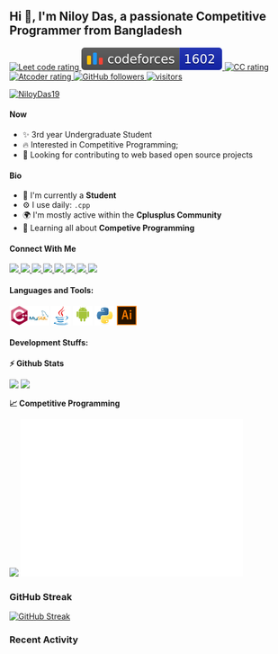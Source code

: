 ## Hi 👋, I'm Niloy Das, a passionate Competitive Programmer from Bangladesh

<p align="left">
  <a href="https://leetcode.com/Niloy_Das_19/">
    <img src="https://cp-logo.vercel.app/leetcode/Niloy_Das_19" alt="Leet code rating" />
  </a>
  <a href="https://codeforces.com/profile/Niloy_Das_19">
    <img src="https://raw.githubusercontent.com/NiloyDas19/cf-stats/main/output/max_rating.svg" alt="CF rating" />
  </a>
  <a href="https://www.codechef.com/users/niloy01">
    <img src="https://img.shields.io/badge/CodeChef-2141-yellow" alt="CC rating" />
  </a>
  <a href="https://atcoder.jp/users/Niloy_Das_19">
    <img src="https://cp-logo.vercel.app/atcoder/Niloy_Das_19" alt="Atcoder rating" />
  </a>
  <a href="https://github.com/NiloyDas19?tab=followers">
    <img alt="GitHub followers" src="https://img.shields.io/github/followers/NiloyDas19?color=green&logo=github">
  </a>
  <a href="https://github.com/NiloyDas19">
    <img src="https://komarev.com/ghpvc/?username=NiloyDas19" alt="visitors" />
  </a>
 <p align="left"> <a href="https://github.com/ryo-ma/github-profile-trophy"><img src="https://github-profile-trophy.vercel.app/?username=NiloyDas19" theme="dark" alt="NiloyDas19" /></a> </p>

#### Now

- ✨ 3rd year Undergraduate Student
- :fire: Interested in Competitive Programming;
- :calendar: Looking for contributing to web based open source projects 

#### Bio

- 🏢 I'm currently a **Student**
- ⚙️ I use daily: `.cpp`
- 🌍 I'm mostly active within the **Cplusplus Community**
- 🌱 Learning all about **Competive Programming**

#### Connect With Me
<p left="center">
<a href="https://www.linkedin.com/in//">
  <img src="https://img.shields.io/badge/linkedin-%230077B5.svg?&style=for-the-badge&logo=linkedin&logoColor=white" height=25>
</a> 
<a href="https://www.facebook.com/NiloyDas19/">
  <img src="https://img.shields.io/badge/Facebook-1877F2?style=for-the-badge&logo=facebook&logoColor=white" height=25>
</a>
 <a href="https://codeforces.com/profile/Niloy_Das_19">
  <img src="https://img.shields.io/badge/Codeforces-12100E?style=for-the-badge&logo=codeforces&logoColor=white" height=25>
</a>
  <a href="https://www.leetcode.com/Niloy_Das_19">
  <img src="https://img.shields.io/badge/LeeCode-12100E?style=for-the-badge&logo=leetcode&logoColor=white" height=25>
</a>
  <a href="https://www.codechef.com/users/niloy01">
  <img src="https://img.shields.io/badge/Codechef-12100E?style=for-the-badge&logo=codechef&logoColor=white" height=25>
</a>
</a>
  <a href="https://atcoder.jp/users/Niloy_Das_19">
  <img src="https://img.shields.io/badge/atcoder-12100E?style=for-the-badge&logo=atcoder&logoColor=white" height=25>
</a>
<a href="https://www.hackerrank.com/Niloy_Das_19">
  <img src="https://img.shields.io/badge/HackerRank-12100E?style=for-the-badge&logo=hackerrank&logoColor=white" height=25>
</a>
<a href="https://www.hackerearth.com/@Niloy_Das_19">
  <img src="https://img.shields.io/badge/HackerEarth-12100E?style=for-the-badge&logo=hackerearth&logoColor=white" height=25>
</a>
</p>

#### Languages and Tools:

<img height="35" src="img/cpp.svg" alt="cpp"><img height="35" src="img/mysql.svg" alt="sql"> <img height="35" src="img/java.svg" alt="java"> <img height="35" src="img/as.svg" alt="as"> <img height="35" src="img/py.svg" alt="py"> <img height="35" src="img/ai.svg" alt="ai">
#### Development Stuffs:

<b>⚡ Github Stats</b>

<p float="left">
<img height="180em" src="https://github-readme-stats.vercel.app/api?username=NiloyDas19&show_icons=true&hide_border=true&&count_private=true&include_all_commits=true" /> 
<img height="180em" src="https://github-readme-stats.vercel.app/api/top-langs/?username=NiloyDas19&show_icons=true&hide_border=true&layout=compact&langs_count=8"/>
</p>

<b>&#128200; Competitive Programming</b>
<p float="left">
<img height="273em" src="https://leetcard.jacoblin.cool/Niloy_Das_19?theme=light&font=Karma&ext=contest" />
<img height="280em" src="https://raw.githubusercontent.com/NiloyDas19/cf-stats/main/output/light_card.svg" />
</p>



### GitHub Streak

[![GitHub Streak](https://github-readme-streak-stats.herokuapp.com/?user=NiloyDas19&theme=)](https://git.io/streak-stats)

### Recent Activity

